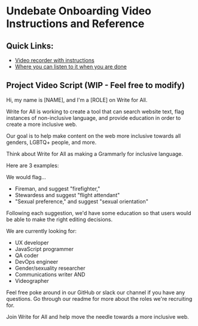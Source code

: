 # Undebate Onboarding Video Instructions and Reference

## Quick Links:

* [Video recorder with instructions](https://undebate-cc.herokuapp.com/hackforla-projects-recorder)
* [Where you can listen to it when you are done](https://undebate-cc.herokuapp.com/hackforla-projects)

## Project Video Script (WIP - Feel free to modify)

Hi, my name is [NAME], and I'm a [ROLE] on Write for All.

Write for All is working to create a tool that can search website text, flag instances of non-inclusive language, and provide education in order to create a more inclusive web. 

Our goal is to help make content on the web more inclusive towards all genders, LGBTQ+ people, and more. 

Think about Write for All as making a Grammarly for inclusive language. 

Here are 3 examples:

We would flag...
* Fireman, and suggest "firefighter,"
* Stewardess and suggest "flight attendant"
* "Sexual preference," and suggest "sexual orientation" 

Following each suggestion, we'd have some education so that users would be able to make the right editing decisions.

We are currently looking for:
* UX developer
* JavaScript programmer
* QA coder
* DevOps engineer 
* Gender/sexuality researcher
* Communications writer AND
* Videographer

Feel free poke around in our GitHub or slack our channel if you have any questions. Go through our readme for more about the roles we're recruiting for. 

Join Write for All and help move the needle towards a more inclusive web.

